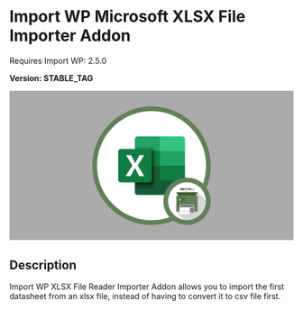 # Import WP Microsoft XLSX File Importer Addon

Requires Import WP: 2.5.0

**Version: __STABLE_TAG__**

![Microsoft XLSX File Importer Addon](./assets/iwp-addon-xlsx.png)

## Description

Import WP XLSX File Reader Importer Addon allows you to import the first datasheet from an xlsx file, instead of having to convert it to csv file first.
